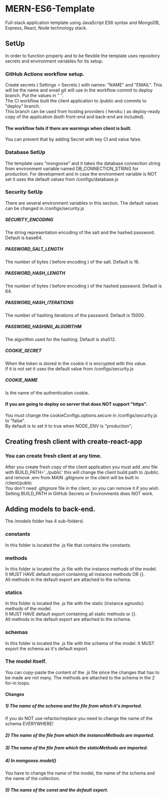 # MERN-ES6-Template
Full-stack application template using JavaScript ES6 syntax and MongoDB, Express, React, Node technology stack.

## SetUp
In order to function properly and to be flexible the template uses repository secrets
and environment variables for its setup.

### GitHub Actions workflow setup.
Create secrets ( Settings > Secrets ) with names: "NAME" and "EMAIL". 
This will be the name and email git will use in the workflow commit to deploy branch.
Put the values in " ".\
The CI workflow built the client application to /public and 
commits to "deploy" branch.\
This branch can be used from hosting providers ( heroku )
as deploy-ready copy of the application (both front-end and back-end are included).

#### The workflow fails if there are warnings when client is built.
You can prevent that by adding Secret with key CI and value false.

### Database SetUp
The template uses "mongoose" and it takes the database connection string
from environment variable named DB_CONNECTION_STRING for production.
For development and in case the environment variable is NOT set it uses
the default values from /configs/database.js

### Security SetUp
There are several environment variables in this section. 
The default values can be changed in /configs/security.js

##### SECURITY_ENCODING
The string representation encoding of the salt and the hashed password.
Default is base64.
##### PASSWORD_SALT_LENGTH
The number of bytes ( before encoding ) of the salt. Default is 16.
##### PASSWORD_HASH_LENGTH
The number of bytes ( before encoding ) of the hashed password. Default is 64.
##### PASSWORD_HASH_ITERATIONS
The number of hashing iterations of the password. Default is 15000.
##### PASSWORD_HASHING_ALGORITHM
The algorithm used for the hashing. Default is sha512.

##### COOKIE_SECRET
When the token is stored in the cookie it is encrypted with this value.\
If it is not set it uses the default value from /configs/security.js

##### COOKIE_NAME
Is the name of the authentication cookie.

#### If you are going to deploy on server that does NOT support "https".
You must change the cookieConfigs.options.secure in /configs/security.js to "false".\
By default is to set it to true when NODE_ENV is "production";

## Creating fresh client with create-react-app

### You can create fresh client at any time.
After you create fresh copy of the client application you must add .env file with
BUILD_PATH='../public' this will change the client build path to /public.\
and remove .env from MAIN .gitignore or the client will be built in /client/public\
You don't need .gitignore file in the client, so you can remove it if you wish.\
Setting BUILD_PATH in GitHub Secrets or Environments does NOT work.

## Adding models to back-end.
The /models folder has 4 sub-folders\

### constants
In this folder is located the .js file that contains the constants.

### methods
In this folder is located the .js file with the instance methods of the model.\
It MUST HAVE default export containing all instance methods OR {}.\
All methods in the default export are attached to the schema.

### statics
In this folder is located the .js file with the static (instance agnostic) methods of the model.\
It MUST HAVE default export containing all static methods or {}.\
All methods in the default export are attached to the schema.

### schemas
In this folder is located the .js file with the schema of the model.
It MUST export the schema as it's default export.

### The model itself.
You can copy-paste the content of the .js file since the changes that has to be made are not many.
The methods are attached to the schema in the 2 for-in loops.

#### Changes
##### 1) The name of the schema and the file from which it's imported.
If you do NOT use refactor/replace you need to change the name of the schema EVERYWHERE!

##### 2) The name of the file from which the instanceMethods are imported.
##### 3) The name of the file from which the staticMethods are imported.
##### 4) In mongoose.model()
You have to change the name of the model, the name of the schema and the name of the collection.
##### 5) The name of the const and the default export.